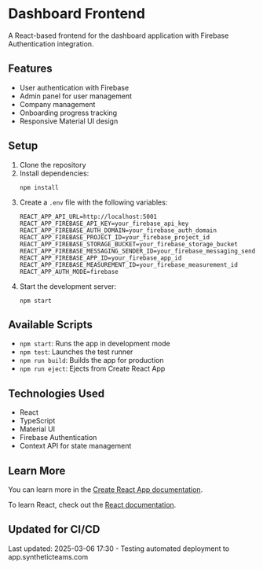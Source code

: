 # Dashboard Frontend

A React-based frontend for the dashboard application with Firebase Authentication integration.

## Features

- User authentication with Firebase
- Admin panel for user management
- Company management
- Onboarding progress tracking
- Responsive Material UI design

## Setup

1. Clone the repository
2. Install dependencies:
   ```
   npm install
   ```
3. Create a `.env` file with the following variables:
   ```
   REACT_APP_API_URL=http://localhost:5001
   REACT_APP_FIREBASE_API_KEY=your_firebase_api_key
   REACT_APP_FIREBASE_AUTH_DOMAIN=your_firebase_auth_domain
   REACT_APP_FIREBASE_PROJECT_ID=your_firebase_project_id
   REACT_APP_FIREBASE_STORAGE_BUCKET=your_firebase_storage_bucket
   REACT_APP_FIREBASE_MESSAGING_SENDER_ID=your_firebase_messaging_sender_id
   REACT_APP_FIREBASE_APP_ID=your_firebase_app_id
   REACT_APP_FIREBASE_MEASUREMENT_ID=your_firebase_measurement_id
   REACT_APP_AUTH_MODE=firebase
   ```
4. Start the development server:
   ```
   npm start
   ```

## Available Scripts

- `npm start`: Runs the app in development mode
- `npm test`: Launches the test runner
- `npm run build`: Builds the app for production
- `npm run eject`: Ejects from Create React App

## Technologies Used

- React
- TypeScript
- Material UI
- Firebase Authentication
- Context API for state management

## Learn More

You can learn more in the [Create React App documentation](https://facebook.github.io/create-react-app/docs/getting-started).

To learn React, check out the [React documentation](https://reactjs.org/).

## Updated for CI/CD
Last updated: 2025-03-06 17:30 - Testing automated deployment to app.syntheticteams.com
